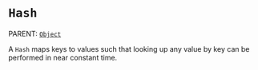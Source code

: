 `Hash`
======

PARENT: [`Object`](../object)

A `Hash` maps keys to values such that looking up any value by key can be
performed in near constant time.
